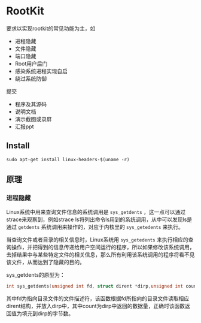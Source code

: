 # RootKit

要求以实现rootkit的常见功能为主，如

+ 进程隐藏
+ 文件隐藏
+ 端口隐藏
+ Root用户后门
+ 感染系统进程实现自启
+ 绕过系统防御

提交

+ 程序及其源码
+ 说明文档
+ 演示截图或录屏
+ 汇报ppt

## Install

```
sudo apt-get install linux-headers-$(uname -r)
```

## 原理

### 进程隐藏

Linux系统中用来查询文件信息的系统调用是 ``sys_getdents`` ，这一点可以通过strace来观察到，例如strace ls将列出命令ls用到的系统调用，从中可以发现ls是通过 ``getdents`` 系统调用来操作的，对应于内核里的 ``sys_getedents`` 来执行。

当查询文件或者目录的相关信息时，Linux系统用 ``sys_getedents`` 来执行相应的查询操作，并把得到的信息传递给用户空间运行的程序，所以如果修改该系统调用，去掉结果中与某些特定文件的相关信息，那么所有利用该系统调用的程序将看不见该文件，从而达到了隐藏的目的。

sys_getdents的原型为：

```c
int sys_getdents(unsigned int fd, struct dirent *dirp,unsigned int count)
```

其中fd为指向目录文件的文件描述符，该函数根据fd所指向的目录文件读取相应dirent结构，并放入dirp中，其中count为dirp中返回的数据量，正确时该函数返回值为填充到dirp的字节数。

